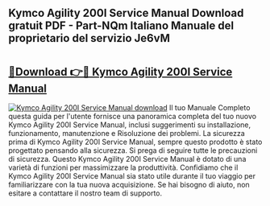 ## Kymco Agility 200I Service Manual Download gratuit PDF - Part-NQm Italiano Manuale del proprietario del servizio Je6vM

# <h2><a href="http://dffw0zn.blite.top/?on=Kymco+Agility+200I+Service+Manual">🔗Download 👉🔴 Kymco Agility 200I Service Manual</a></h2>

[![Kymco Agility 200I Service Manual download](https://i.imgur.com/lujVjoI.png)](http://dffw0zn.blite.top/?on=Kymco+Agility+200I+Service+Manual)
Il tuo Manuale Completo questa guida per l'utente fornisce una panoramica completa del tuo nuovo Kymco Agility 200I Service Manual, inclusi suggerimenti su installazione, funzionamento, manutenzione e Risoluzione dei problemi. La sicurezza prima di Kymco Agility 200I Service Manual, sempre questo prodotto è stato progettato pensando alla sicurezza. Si prega di seguire tutte le precauzioni di sicurezza. Questo Kymco Agility 200I Service Manual è dotato di una varietà di funzioni per massimizzare la produttività. Confidiamo che il Kymco Agility 200I Service Manual sia stato utile durante il tuo viaggio per familiarizzare con la tua nuova acquisizione. Se hai bisogno di aiuto, non esitare a contattare il nostro team di supporto.
